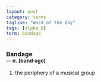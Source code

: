 ```yaml
---
layout: post
category: terms
tagline: "Word of the Day"
tags: [alpha_b]
term: bandage
---
```


<h3>Bandage<br/> <small>&mdash; n. (band<span>&middot;</span>age)</small></h3>
<p><ol>
<li>the periphery of a musical group</li>
</ol></p>
